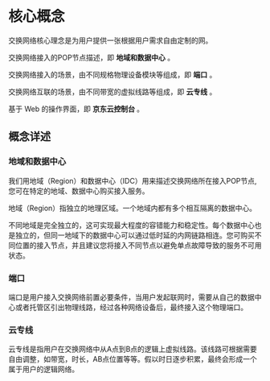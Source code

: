 # 核心概念

交换网络核心理念是为用户提供一张根据用户需求自由定制的网。

交换网络接入的POP节点描述，即 **地域和数据中心** 。

交换网络接入的场景，由不同规格物理设备模块等组成，即 **端口** 。

交换网络互联的场景，由不同带宽的虚拟线路等组成，即 **云专线** 。

基于 Web 的操作界面，即 **京东云控制台** 。

## 概念详述

### 地域和数据中心
我们用地域（Region）和数据中心（IDC）用来描述交换网络所在接入POP节点,您可在特定的地域、数据中心购买接入服务。

地域（Region）指独立的地理区域。一个地域内都有多个相互隔离的数据中心。

不同地域是完全独立的，这可实现最大程度的容错能力和稳定性。每个数据中心也是独立的，但同一地域下的数据中心可以通过低时延的内网链路相连。您可购买不同位置的接入节点，并且建议您将接入不同节点以避免单点故障导致的服务不可用状态。

### 端口
端口是用户接入交换网络前置必要条件，当用户发起联网时，需要从自己的数据中心或者托管区引出物理线路，经过各种网络设备后，最终接入这个物理端口。

### 云专线
云专线是指用户在交换网络中从A点到B点的逻辑上虚拟线路。该线路可根据需要自由调整，如带宽，时长，AB点位置等等。假以时日逐步积累，最终会形成一个属于用户的逻辑网络。
